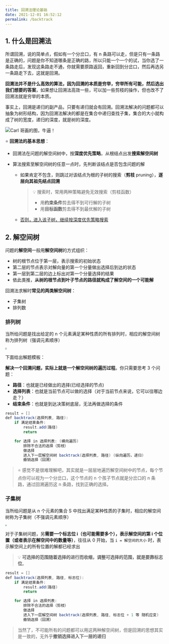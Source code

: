 ```yaml
---
title: 回溯法理论基础
date: 2021-12-01 16:52:12
permalink: /backtrack
---
```


## 1. 什么是回溯法

所谓回溯，说的简单点，假如有一个分岔口，有 n 条路可以走，但是只有一条路是正确的，问题是你不知道哪条是正确的路，所以只能一个一个的试，当你选了一条路走后，发现这条路走不通，你就需要原路返回，重新回到分岔口，然后再选另一条路走下去，这就是回溯。

**回溯法并不是什么高效的算法，因为回溯的本质是穷举，穷举所有可能，然后选出我们想要的答案**，如果想让回溯法高效一些，可以加一些剪枝的操作，但也改不了回溯法就是穷举的本质。

事实上，回溯是递归的副产品，只要有递归就会有回溯。回溯法解决的问题都可以抽象为树形结构，因为回溯法解决的都是在集合中递归查找子集，集合的大小就构成了树的宽度，递归的深度，就是树的深度。

![Carl 哥画的图，牛逼！](https://img-blog.csdnimg.cn/20210130173631174.png)

⭐ **回溯法的基本思想**：

- 回溯法在问题的解空间树中，按**深度优先策略**，从根结点出发**搜索解空间树**

- 算法搜索至解空间树的任意一点时，先判断该结点是否包含问题的解

  - 如果肯定不包含，则跳过对该结点为根的子树的搜索（**剪枝** pruning），**逐层向其祖先结点回溯**

    > 💡 搜索时，常用两种策略避免无效搜索（剪枝函数）
    >
    > - 用**约束条件**剪去得不到可行解的子树
    > - 用**目标函数**剪去得不到最优解的子树

  - <u>否则，进入该子树，继续按深度优先策略搜索</u>

## 2. 解空间树

问题的**解空间**一般用**解空间树**的方式组织：

- 树的根节点位于第一层，表示搜索的初始状态
- 第二层的节点表示对解向量的第一个分量做出选择后到达的状态
- 第一层到第二层的边上标出对第一个分量选择的结果
- 依此类推，**从树的根节点到叶子节点的路径就构成了解空间的一个可能解**

回溯法求解时**常见的两类解空间树**：

- 子集树
- 排列数

### 排列树

当所给问题是找出给定的 n 个元素满足某种性质的所有排列时，相应的解空间树称为排列树（强调元素顺序）

<img src="https://gitee.com/veal98/images/raw/master/img/20201202214539.png" style="zoom:33%;" />

下面给出解题模板：

**解决一个回溯问题，实际上就是一个解空间树的遍历过程**。你只需要思考 3 个问题：

- **路径**：也就是已经做出的选择(已经选择的节点)
- **选择列表**：也就是当前节点可以做的选择（对于当前节点来说，它可以往哪边走？）
- **结束条件**：也就是到达决策树底层，无法再做选择的条件

```java
result = []
def backtrack(选择列表, 路径):
    if 满足结束条件:
        result.add(路径)
        return

    for 选择 in 选择列表: (横向遍历)
        排除不合法的选择（剪枝）
        做选择
        进入下一层解空间树 backtrack(选择列表, 路径) (纵向遍历，递归) 
        撤销选择（回溯）
```

> ⭐ 感觉不是很难理解吧，其实就是一层层地遍历解空间树中的节点，每个节点你可以视为一个分岔口，这个节点的 n 个孩子节点就是分岔口的 n 条路，通过回溯遍历这 n 条路，找到正确的选择。

### 子集树

当所给问题是从 n 个元素的集合 S 中找出满足某种性质的子集时，相应的解空间树称为子集树（不强调元素顺序）

<img src="https://gitee.com/veal98/images/raw/master/img/20201202214511.png" style="zoom:33%;" />



对于子集树问题，另**需要一个标志位 i（也可能需要多个），表示解空间的第 i 个位置（或者表示在解空间中的数量等）**，往往从 0 开始，当  `i = 解空间的大小` 时，表示解空间上的所有位置的解都已经求出

> 💡 **可选择的范围随着选择的进行而收缩，调整可选择的范围，就是要靠标志位**。

```java
result = []
def backtrack(选择列表, 路径, 标志位):
    if 满足结束条件:
        result.add(路径)
        return

    for 选择 in 选择列表:
        排除不合法的选择（剪枝）
        做选择
        进入下一层解空间树 backtrack(选择列表, 路径, 标志位 + 1 等 随机应变)
        撤销选择（回溯）
```

> 当然了，不可能所有的问题都可以用这两种解空间树，但是回溯的思想其实是一致的，无外乎**撤销选择进入下一层的递归**
